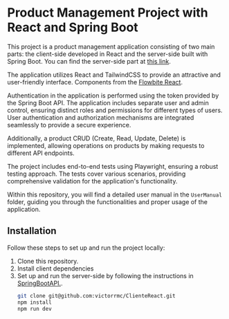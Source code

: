 # Product Management Project with React and Spring Boot

This project is a product management application consisting of two main parts: the client-side developed in React and the server-side built with Spring Boot. You can find the server-side part at [this link](https://github.com/victorrmc/SpringBootAPI).

The application utilizes React and TailwindCSS to provide an attractive and user-friendly interface. Components from the [Flowbite React](https://www.flowbite-react.com/).

Authentication in the application is performed using the token provided by the Spring Boot API. The application includes separate user and admin control, ensuring distinct roles and permissions for different types of users. User authentication and authorization mechanisms are integrated seamlessly to provide a secure experience.

Additionally, a product CRUD (Create, Read, Update, Delete) is implemented, allowing operations on products by making requests to different API endpoints.

The project includes end-to-end tests using Playwright, ensuring a robust testing approach. The tests cover various scenarios, providing comprehensive validation for the application's functionality.

Within this repository, you will find a detailed user manual in the `UserManual` folder, guiding you through the functionalities and proper usage of the application.


## Installation

Follow these steps to set up and run the project locally:

1. Clone this repository.
2. Install client dependencies
3. Set up and run the server-side by following the instructions in [SpringBootAPI.](https://github.com/victorrmc/SpringBootAPI).
   ```bash
   git clone git@github.com:victorrmc/ClienteReact.git
   npm install
   npm run dev
   ```

